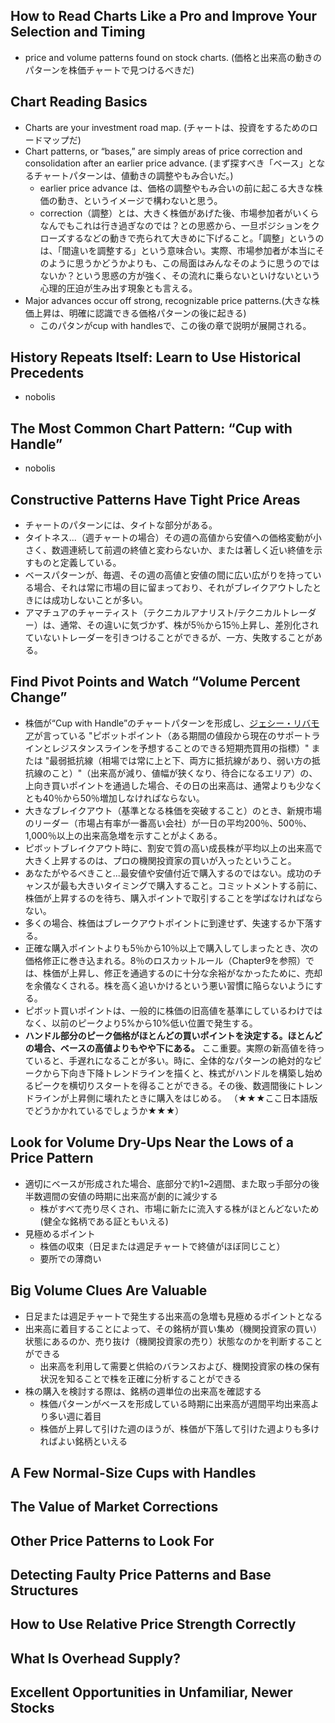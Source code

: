 ## How to Read Charts Like a Pro and Improve Your Selection and Timing
- price and volume patterns found on stock charts. (価格と出来高の動きのパターンを株価チャートで見つけるべきだ)

## Chart Reading Basics
- Charts are your investment road map. (チャートは、投資をするためのロードマップだ)
- Chart patterns, or “bases,” are simply areas of price correction and consolidation after an earlier price advance. (まず探すべき「ベース」となるチャートパターンは、値動きの調整やもみ合いだ。)
    - earlier price advance は、価格の調整やもみ合いの前に起こる大きな株価の動き、というイメージで構わないと思う。
    - correction（調整）とは、大きく株価があげた後、市場参加者がいくらなんでもこれは行き過ぎなのでは？との思惑から、一旦ポジションをクローズするなどの動きで売られて大きめに下げること。「調整」というのは、「間違いを調整する」という意味合い。実際、市場参加者が本当にそのように思うかどうかよりも、この局面はみんなそのように思うのではないか？という思惑の方が強く、その流れに乗らないといけないという心理的圧迫が生み出す現象とも言える。
- Major advances occur off strong, recognizable price patterns.(大きな株価上昇は、明確に認識できる価格パターンの後に起きる)
    - このパタンがcup with handlesで、この後の章で説明が展開される。

## History Repeats Itself: Learn to Use Historical Precedents
- nobolis

## The Most Common Chart Pattern: “Cup with Handle”
- nobolis

## Constructive Patterns Have Tight Price Areas
- チャートのパターンには、タイトな部分がある。
- タイトネス...（週チャートの場合）その週の高値から安値への価格変動が小さく、数週連続して前週の終値と変わらないか、または著しく近い終値を示すものと定義している。
- ベースパターンが、毎週、その週の高値と安値の間に広い広がりを持っている場合、それは常に市場の目に留まっており、それがブレイクアウトしたときには成功しないことが多い。
- アマチュアのチャーティスト（テクニカルアナリスト/テクニカルトレーダー）は、通常、その違いに気づかず、株が5％から15％上昇し、差別化されていないトレーダーを引きつけることができるが、一方、失敗することがある。

## Find Pivot Points and Watch “Volume Percent Change”
- 株価が“Cup with Handle”のチャートパターンを形成し、[ジェシー・リバモア](https://ja.wikipedia.org/wiki/ジェシー・リバモア)が言っている "ピボットポイント（ある期間の値段から現在のサポートラインとレジスタンスラインを予想することのできる短期売買用の指標）" または "最弱抵抗線（相場では常に上と下、両方に抵抗線があり、弱い方の抵抗線のこと）"（出来高が減り、値幅が狭くなり、待合になるエリア）の、上向き買いポイントを通過した場合、その日の出来高は、通常よりも少なくとも40％から50％増加しなければならない。
- 大きなブレイクアウト（基準となる株価を突破すること）のとき、新規市場のリーダー（市場占有率が一番高い会社）が一日の平均200％、500％、1,000％以上の出来高急増を示すことがよくある。
- ピボットブレイクアウト時に、割安で質の高い成長株が平均以上の出来高で大きく上昇するのは、プロの機関投資家の買いが入ったということ。
- あなたがやるべきこと...最安値や安値付近で購入するのではない。成功のチャンスが最も大きいタイミングで購入すること。コミットメントする前に、株価が上昇するのを待ち、購入ポイントで取引することを学ばなければならない。
- 多くの場合、株価はブレークアウトポイントに到達せず、失速するか下落する。
- 正確な購入ポイントよりも5％から10％以上で購入してしまったとき、次の価格修正に巻き込まれる。8％のロスカットルール（Chapter9を参照）では、株価が上昇し、修正を通過するのに十分な余裕がなかったために、売却を余儀なくされる。株を高く追いかけるという悪い習慣に陥らないようにする。
- ピボット買いポイントは、一般的に株価の旧高値を基準にしているわけではなく、以前のピークより5%から10%低い位置で発生する。
- **ハンドル部分のピーク価格がほとんどの買いポイントを決定する。ほとんどの場合、ベースの高値よりもやや下にある。** ここ重要。実際の新高値を待っていると、手遅れになることが多い。時に、全体的なパターンの絶対的なピークから下向き下降トレンドラインを描くと、株式がハンドルを構築し始めるピークを横切りスタートを得ることができる。その後、数週間後にトレンドラインが上昇側に壊れたときに購入をはじめる。
（★★★ここ日本語版でどうかかれているでしょうか★★★）

## Look for Volume Dry-Ups Near the Lows of a Price Pattern

- 適切にベースが形成された場合、底部分で約1~2週間、また取っ手部分の後半数週間の安値の時期に出来高が劇的に減少する
  - 株がすべて売り尽くされ、市場に新たに流入する株がほとんどないため(健全な銘柄である証ともいえる)
- 見極めるポイント
  - 株価の収束（日足または週足チャートで終値がほぼ同じこと）
  - 要所での薄商い

## Big Volume Clues Are Valuable
- 日足または週足チャートで発生する出来高の急増も見極めるポイントとなる
- 出来高に着目することによって、その銘柄が買い集め（機関投資家の買い）状態にあるのか、売り抜け（機関投資家の売り）状態なのかを判断することができる
  - 出来高を利用して需要と供給のバランスおよび、機関投資家の株の保有状況を知ることで株を正確に分析することができる
- 株の購入を検討する際は、銘柄の週単位の出来高を確認する
  - 株価パターンがベースを形成している時期に出来高が週間平均出来高より多い週に着目
  - 株価が上昇して引けた週のほうが、株価が下落して引けた週よりも多ければよい銘柄といえる

## A Few Normal-Size Cups with Handles

## The Value of Market Corrections

## Other Price Patterns to Look For

## Detecting Faulty Price Patterns and Base Structures


## How to Use Relative Price Strength Correctly

## What Is Overhead Supply?

## Excellent Opportunities in Unfamiliar, Newer Stocks
